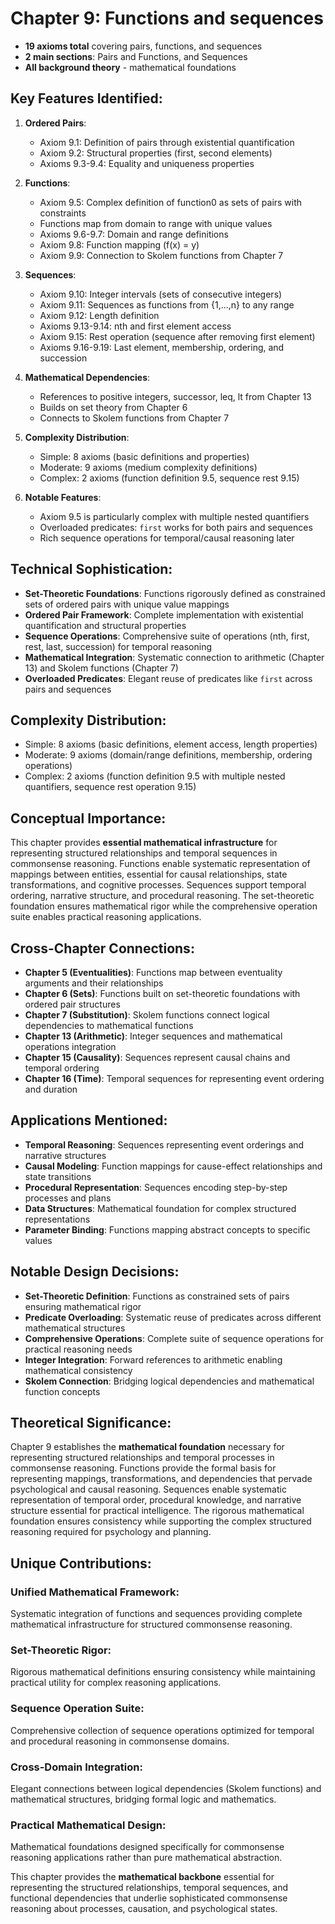 # Chapter 9: Functions and sequences
- **19 axioms total** covering pairs, functions, and sequences
- **2 main sections**: Pairs and Functions, and Sequences
- **All background theory** - mathematical foundations

## Key Features Identified:

1. **Ordered Pairs**:
    - Axiom 9.1: Definition of pairs through existential quantification
    - Axiom 9.2: Structural properties (first, second elements)
    - Axioms 9.3-9.4: Equality and uniqueness properties

2. **Functions**:
    - Axiom 9.5: Complex definition of function0 as sets of pairs with constraints
    - Functions map from domain to range with unique values
    - Axioms 9.6-9.7: Domain and range definitions
    - Axiom 9.8: Function mapping (f(x) = y)
    - Axiom 9.9: Connection to Skolem functions from Chapter 7

3. **Sequences**:
    - Axiom 9.10: Integer intervals (sets of consecutive integers)
    - Axiom 9.11: Sequences as functions from {1,...,n} to any range
    - Axiom 9.12: Length definition
    - Axioms 9.13-9.14: nth and first element access
    - Axiom 9.15: Rest operation (sequence after removing first element)
    - Axioms 9.16-9.19: Last element, membership, ordering, and succession

4. **Mathematical Dependencies**:
    - References to positive integers, successor, leq, lt from Chapter 13
    - Builds on set theory from Chapter 6
    - Connects to Skolem functions from Chapter 7

5. **Complexity Distribution**:
    - Simple: 8 axioms (basic definitions and properties)
    - Moderate: 9 axioms (medium complexity definitions)
    - Complex: 2 axioms (function definition 9.5, sequence rest 9.15)

6. **Notable Features**:
    - Axiom 9.5 is particularly complex with multiple nested quantifiers
    - Overloaded predicates: `first` works for both pairs and sequences
    - Rich sequence operations for temporal/causal reasoning later

## Technical Sophistication:
- **Set-Theoretic Foundations**: Functions rigorously defined as constrained sets of ordered pairs with unique value mappings
- **Ordered Pair Framework**: Complete implementation with existential quantification and structural properties
- **Sequence Operations**: Comprehensive suite of operations (nth, first, rest, last, succession) for temporal reasoning
- **Mathematical Integration**: Systematic connection to arithmetic (Chapter 13) and Skolem functions (Chapter 7)
- **Overloaded Predicates**: Elegant reuse of predicates like `first` across pairs and sequences

## Complexity Distribution:
- Simple: 8 axioms (basic definitions, element access, length properties)
- Moderate: 9 axioms (domain/range definitions, membership, ordering operations)
- Complex: 2 axioms (function definition 9.5 with multiple nested quantifiers, sequence rest operation 9.15)

## Conceptual Importance:
This chapter provides **essential mathematical infrastructure** for representing structured relationships and temporal sequences in commonsense reasoning. Functions enable systematic representation of mappings between entities, essential for causal relationships, state transformations, and cognitive processes. Sequences support temporal ordering, narrative structure, and procedural reasoning. The set-theoretic foundation ensures mathematical rigor while the comprehensive operation suite enables practical reasoning applications.

## Cross-Chapter Connections:
- **Chapter 5 (Eventualities)**: Functions map between eventuality arguments and their relationships
- **Chapter 6 (Sets)**: Functions built on set-theoretic foundations with ordered pair structures
- **Chapter 7 (Substitution)**: Skolem functions connect logical dependencies to mathematical functions
- **Chapter 13 (Arithmetic)**: Integer sequences and mathematical operations integration
- **Chapter 15 (Causality)**: Sequences represent causal chains and temporal ordering
- **Chapter 16 (Time)**: Temporal sequences for representing event ordering and duration

## Applications Mentioned:
- **Temporal Reasoning**: Sequences representing event orderings and narrative structures
- **Causal Modeling**: Function mappings for cause-effect relationships and state transitions
- **Procedural Representation**: Sequences encoding step-by-step processes and plans
- **Data Structures**: Mathematical foundation for complex structured representations
- **Parameter Binding**: Functions mapping abstract concepts to specific values

## Notable Design Decisions:
- **Set-Theoretic Definition**: Functions as constrained sets of pairs ensuring mathematical rigor
- **Predicate Overloading**: Systematic reuse of predicates across different mathematical structures
- **Comprehensive Operations**: Complete suite of sequence operations for practical reasoning needs
- **Integer Integration**: Forward references to arithmetic enabling mathematical consistency
- **Skolem Connection**: Bridging logical dependencies and mathematical function concepts

## Theoretical Significance:
Chapter 9 establishes the **mathematical foundation** necessary for representing structured relationships and temporal processes in commonsense reasoning. Functions provide the formal basis for representing mappings, transformations, and dependencies that pervade psychological and causal reasoning. Sequences enable systematic representation of temporal order, procedural knowledge, and narrative structure essential for practical intelligence. The rigorous mathematical foundation ensures consistency while supporting the complex structured reasoning required for psychology and planning.

## Unique Contributions:

### **Unified Mathematical Framework**:
Systematic integration of functions and sequences providing complete mathematical infrastructure for structured commonsense reasoning.

### **Set-Theoretic Rigor**:
Rigorous mathematical definitions ensuring consistency while maintaining practical utility for complex reasoning applications.

### **Sequence Operation Suite**:
Comprehensive collection of sequence operations optimized for temporal and procedural reasoning in commonsense domains.

### **Cross-Domain Integration**:
Elegant connections between logical dependencies (Skolem functions) and mathematical structures, bridging formal logic and mathematics.

### **Practical Mathematical Design**:
Mathematical foundations designed specifically for commonsense reasoning applications rather than pure mathematical abstraction.

This chapter provides the **mathematical backbone** essential for representing the structured relationships, temporal sequences, and functional dependencies that underlie sophisticated commonsense reasoning about processes, causation, and psychological states.
